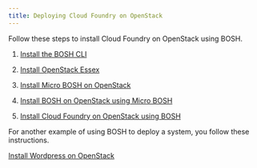 ```yaml
---
title: Deploying Cloud Foundry on OpenStack
---
```


Follow these steps to install Cloud Foundry on OpenStack using BOSH.

1. [Install the BOSH CLI](../../bosh/setup/index.html)

1. [Install OpenStack Essex](install_openstack.html)

1. [Install Micro BOSH on OpenStack](install_microbosh_openstack.html)

1. [Install BOSH on OpenStack using Micro BOSH](install_bosh_openstack.html)

1. [Install Cloud Foundry on OpenStack using BOSH](install_cf_openstack.html)

For another example of using BOSH to deploy a system, you follow these instructions. 

[Install Wordpress on OpenStack](install_wordpress_openstack.html)
